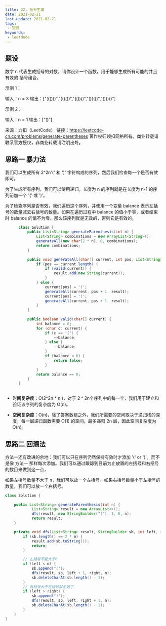 ```yaml
---
title: 22. 括号生成
date: 2021-02-21
last-update: 2021-02-21
tags:
 - 回溯
keywords:
 - leetdode
---
```


## 题设
数字 n 代表生成括号的对数，请你设计一个函数，用于能够生成所有可能的并且 有效的 括号组合。


示例 1：

输入：n = 3
输出：["((()))","(()())","(())()","()(())","()()()"]

示例 2：

输入：n = 1
输出：["()"]

来源：力扣（LeetCode）
链接：https://leetcode-cn.com/problems/generate-parentheses
著作权归领扣网络所有。商业转载请联系官方授权，非商业转载请注明出处。

## 思路一  暴力法


我们可以生成所有 2^2n'(' 和 ')' 字符构成的序列，然后我们检查每一个是否有效即可。

为了生成所有序列，我们可以使用递归。长度为 n 的序列就是在长度为 n-1 的序列前加一个 '(' 或 ')'。

为了检查序列是否有效，我们遍历这个序列，并使用一个变量 balance 表示左括号的数量减去右括号的数量。如果在遍历过程中 balance 的值小于零，或者结束时 balance 的值不为零，那么该序列就是无效的，否则它是有效的。

```java 
      class Solution {
          public List<String> generateParenthesis(int n) {
              List<String> combinations = new ArrayList<String>();
              generateAll(new char[2 * n], 0, combinations);
              return combinations;
          }
      
          public void generateAll(char[] current, int pos, List<String> result) {
              if (pos == current.length) {
                  if (valid(current)) {
                      result.add(new String(current));
                  }
              } else {
                  current[pos] = '(';
                  generateAll(current, pos + 1, result);
                  current[pos] = ')';
                  generateAll(current, pos + 1, result);
              }
          }
      
          public boolean valid(char[] current) {
              int balance = 0;
              for (char c: current) {
                  if (c == '(') {
                      ++balance;
                  } else {
                      --balance;
                  }
                  if (balance < 0) {
                      return false;
                  }
              }
              return balance == 0;
          }
      }
      
```
- **时间复杂度**：O(2^2n * n )，对于 2 ^ 2n个序列中的每一个，我们用于建立和验证该序列的复杂度为 O(n)。

- **空间复杂度**：O(n)，除了答案数组之外，我们所需要的空间取决于递归栈的深度，每一层递归函数需要 O(1) 的空间，最多递归 2n 层，因此空间复杂度为 O(n)。


## 思路二  回溯法

方法一还有改进的余地：我们可以只在序列仍然保持有效时才添加 '(' or ')'，而不是像 方法一 那样每次添加。我们可以通过跟踪到目前为止放置的左括号和右括号的数目来做到这一点，

如果左括号数量不大于 n，我们可以放一个左括号。如果右括号数量小于左括号的数量，我们可以放一个右括号。

```java 
class Solution {
   
    public List<String> generateParenthesis(int n) {
            List<String> result = new ArrayList<>();
            dfs(result, new StringBuilder("("), 1, 0, n);
            return result;
    }

    private void dfs(List<String> result, StringBuilder sb, int left, int right, int n) {
        if (sb.length() == 2 * n) {
            result.add(sb.toString());
            return;
        }

        // 左括号不能大于n
        if (left < n) {
            sb.append("(");
            dfs(result, sb, left + 1, right, n);
            sb.deleteCharAt(sb.length() - 1);
        }
        // 有括号大于左括号就无效了
        if (left > right) {
            sb.append(")");
            dfs(result, sb, left, right + 1, n);
            sb.deleteCharAt(sb.length() - 1);
        }
    }
}
```
